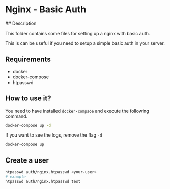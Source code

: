 # Nginx - Basic Auth

## Description

This folder contains some files for setting up a nginx with basic auth.

This is can be useful if you need to setup a simple basic auth in your server.

## Requirements

- docker
- docker-compose
- htpasswd

## How to use it?

You need to have installed `docker-compsoe` and execute the following command.

```bash
docker-compose up -d
```

If you want to see the logs, remove the flag `-d`
```bash
docker-compose up
```

## Create a user

```bash
htpasswd auth/nginx.htpasswd <your-user>
# example
htpasswd auth/nginx.htpasswd test
```
